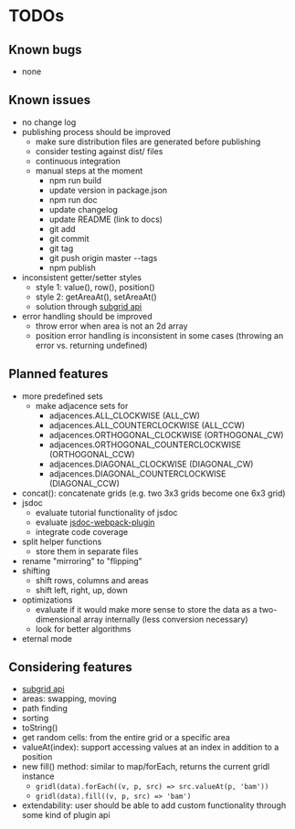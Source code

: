 # TODOs

## Known bugs

* none

## Known issues

* no change log
* publishing process should be improved
    * make sure distribution files are generated before publishing
    * consider testing against dist/ files
    * continuous integration
    * manual steps at the moment
        * npm run build
        * update version in package.json
        * npm run doc
        * update changelog
        * update README (link to docs)
        * git add
        * git commit
        * git tag <version number>
        * git push origin master --tags
        * npm publish
* inconsistent getter/setter styles
    * style 1: value(), row(), position()
    * style 2: getAreaAt(), setAreaAt()
    * solution through [subgrid api](subgrid-api.md)
* error handling should be improved
    * throw error when area is not an 2d array
    * position error handling is inconsistent in some cases (throwing an error vs. returning undefined)

## Planned features

* more predefined sets
    * make adjacence sets for 
        * adjacences.ALL_CLOCKWISE (ALL_CW)
        * adjacences.ALL_COUNTERCLOCKWISE (ALL_CCW)
        * adjacences.ORTHOGONAL_CLOCKWISE (ORTHOGONAL_CW)
        * adjacences.ORTHOGONAL_COUNTERCLOCKWISE (ORTHOGONAL_CCW)
        * adjacences.DIAGONAL_CLOCKWISE (DIAGONAL_CW)
        * adjacences.DIAGONAL_COUNTERCLOCKWISE (DIAGONAL_CCW)
* concat(): concatenate grids (e.g. two 3x3 grids become one 6x3 grid)
* jsdoc
    * evaluate tutorial functionality of jsdoc
    * evaluate [jsdoc-webpack-plugin](https://www.npmjs.com/package/jsdoc-webpack-plugin)
    * integrate code coverage
* split helper functions
    * store them in separate files 
* rename "mirroring" to "flipping" 
* shifting
    * shift rows, columns and areas 
    * shift left, right, up, down
* optimizations
    * evaluate if it would make more sense to store the data as a two-dimensional array internally (less conversion necessary)
    * look for better algorithms
* eternal mode

## Considering features

* [subgrid api](subgrid-api.md)
* areas: swapping, moving
* path finding
* sorting
* toString()
* get random cells: from the entire grid or a specific area
* valueAt(index): support accessing values at an index in addition to a position
* new fill() method: similar to map/forEach, returns the current gridl instance
    * `gridl(data).forEach((v, p, src) => src.valueAt(p, 'bam'))`
    * `gridl(data).fill((v, p, src) => 'bam')`
* extendability: user should be able to add custom functionality through some kind of plugin api

